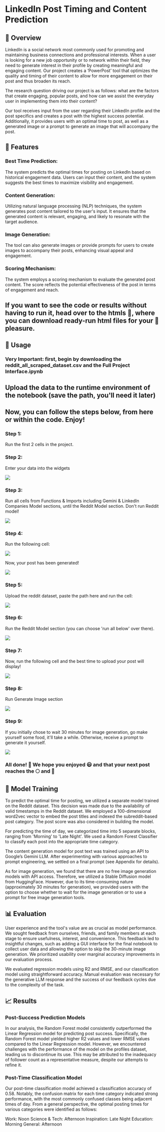 
# LinkedIn Post Timing and Content Prediction

## 🌟 Overview

LinkedIn is a social network most commonly used for promoting and maintaining business connections and professional interests. When a user is looking for a new job opportunity or to network within their field, they need to generate interest in their profile by creating meaningful and engaging content. Our project creates a ‘PowerPost’ tool that optimizes the quality and timing of their content to allow for more engagement on their post and thus broaden its reach.

The research question driving our project is as follows: what are the factors that create engaging, popular posts, and how can we assist the everyday user in implementing them into their content?

Our tool receives input from the user regarding their LinkedIn profile and the post specifics and creates a post with the highest success potential. Additionally, it provides users with an optimal time to post, as well as a generated image or a prompt to generate an image that will accompany the post.

## 🚀 Features
### Best Time Prediction: 
The system predicts the optimal times for posting on LinkedIn based on historical engagement data. Users can input their content, and the system suggests the best times to maximize visibility and engagement.

### Content Generation: 
Utilizing natural language processing (NLP) techniques, the system generates post content tailored to the user's input. It ensures that the generated content is relevant, engaging, and likely to resonate with the target audience.

### Image Generation:
The tool can also generate images or provide prompts for users to create images to accompany their posts, enhancing visual appeal and engagement.

### Scoring Mechanism:
 The system employs a scoring mechanism to evaluate the generated post content. The score reflects the potential effectiveness of the post in terms of engagement and reach. 

## If you want to see the code or results without having to run it, head over to the htmls 📂, where you can download ready-run html files for your 👀 pleasure. 

## 📝 Usage
### Very Important: first, begin by downloading the reddit_all_scraped_dataset.csv and the Full Project Interface.ipynb
## Upload the data to the runtime environment of the notebook (save the path, you'll need it later)
## Now, you can follow the steps below, from here or within the code. Enjoy!

### Step 1:
Run the first 2 cells in the project.

### Step 2:
Enter your data into the widgets

![](images/interface.png)

### Step 3:
Run all cells from Functions & Imports including Gemini & LinkedIn Companies Model sections, until the Reddit Model section. Don't run Reddit model!

![](images/step3.png)


### Step 4:
Run the following cell:

![](images/response.png)

Now, your post has been generated!

![](images/post.jpg)

### Step 5:
Upload the reddit dataset, paste the path here and run the cell:

![](images/reddit_path.png)

### Step 6:
Run the Reddit Model section (you can choose 'run all below' over there).

![](images/reddit_step.png)

### Step 7:
Now, run the following cell and the best time to upload your post will display!

![](images/time_pred.png)

### Step 8:
Run Generate Image section

![](images/image_step.png)

### Step 9:
If you initially chose to wait 30 minutes for image generation, go make yourself some food, it'll take a while. Otherwise, receive a prompt to generate it yourself.

![](images/post_image.png)


### All done! 🎉 We hope you enjoyed 😃 and that your next post reaches the 🌕 and 🌠

## 🧠 Model Training
To predict the optimal time for posting, we utilized a separate model trained on the Reddit dataset. This decision was made due to the availability of valid timestamps in the Reddit dataset. We employed a 100-dimensional word2vec vector to embed the post titles and indexed the subreddit-based post category. The post score was also considered in building the model.

For predicting the time of day, we categorized time into 5 separate blocks, ranging from 'Morning' to 'Late Night'. We used a Random Forest Classifier to classify each post into the appropriate time category.

The content generation model for post text was trained using an API to Google’s Gemini LLM. After experimenting with various approaches to prompt engineering, we settled on a final prompt (see Appendix for details).

As for image generation, we found that there are no free image generation models with API access. Therefore, we utilized a Stable Diffusion model from HuggingFace. However, due to its time-consuming nature (approximately 30 minutes for generation), we provided users with the option to choose whether to wait for the image generation or to use a prompt for free image generation tools.

## 📊 Evaluation
User experience and the tool's value are as crucial as model performance. We sought feedback from ourselves, friends, and family members at each stage to ensure usefulness, interest, and convenience. This feedback led to insightful changes, such as adding a GUI interface for the final notebook to collect user data and allowing the option to skip the 30-minute image generation. We prioritized usability over marginal accuracy improvements in our evaluation process.

We evaluated regression models using R2 and RMSE, and our classification model using straightforward accuracy. Manual evaluation was necessary for the generative LLM response and the success of our feedback cycles due to the complexity of the task.

## 📈 Results

### Post-Success Prediction Models
In our analysis, the Random Forest model consistently outperformed the Linear Regression model for predicting post success. Specifically, the Random Forest model yielded higher R2 values and lower RMSE values compared to the Linear Regression model. However, we encountered challenges with the performance of the model on the profiles dataset, leading us to discontinue its use. This may be attributed to the inadequacy of follower count as a representative measure, despite our attempts to refine it.

### Post-Time Classification Model
Our post-time classification model achieved a classification accuracy of 0.58. Notably, the confusion matrix for each time category indicated strong performance, with the most commonly confused classes being adjacent times of day. From a general perspective, the optimal posting times for various categories were identified as follows:

Work: Noon
Science & Tech: Afternoon
Inspiration: Late Night
Education: Morning
General: Afternoon
